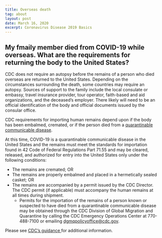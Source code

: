 ```yaml
---
title: Overseas death
tag: about
layout: post
date: March 16, 2020
excerpt: Coronavirus Disease 2019 Basics
---
```

<h2>My fmaily member died from COVID-19 while overseas. What are the requirements for returning the body to the United States? </h2>
CDC does not require an autopsy before the remains of a person who died overseas are returned to the United States. Depending on the circumstances surrounding the death, some countries may require an autopsy. Sources of support to the family include the local consulate or embassy, travel insurance provider, tour operator, faith-based and aid organizations, and the deceased’s employer. There likely will need to be an official identification of the body and official documents issued by the consular office.

CDC requirements for importing human remains depend upon if the body has been embalmed, cremated, or if the person died from a <a href="https://www.cdc.gov/quarantine/aboutlawsregulationsquarantineisolation.html" target="_blank">quarantinable communicable disease</a>.

At this time, COVID-19 is a quarantinable communicable disease in the United States and the remains must meet the standards for importation found in 42 Code of Federal Regulations Part 71.55 and may be cleared, released, and authorized for entry into the United States only under the following conditions:

<ul>
<li>The remains are cremated; OR</li>
<li>The remains are properly embalmed and placed in a hermetically sealed casket; OR</li>
<li>The remains are accompanied by a permit issued by the CDC Director. The CDC permit (if applicable) must accompany the human remains at all times during shipment.
<ul>
<li>Permits for the importation of the remains of a person known or suspected to have died from a quarantinable communicable disease may be obtained through the CDC Division of Global Migration and Quarantine by calling the CDC Emergency Operations Center at 770-488-7100 or emailing <a href="mailto:dgmqpolicyoffice@cdc.gov">dgmqpolicyoffice@cdc.gov</a>.</li>
</ul></li>
</ul>

Please see <a href="http://www.cdc.gov/importation/human-remains.html" target="_blank">CDC’s guidance </a>for additional information.
